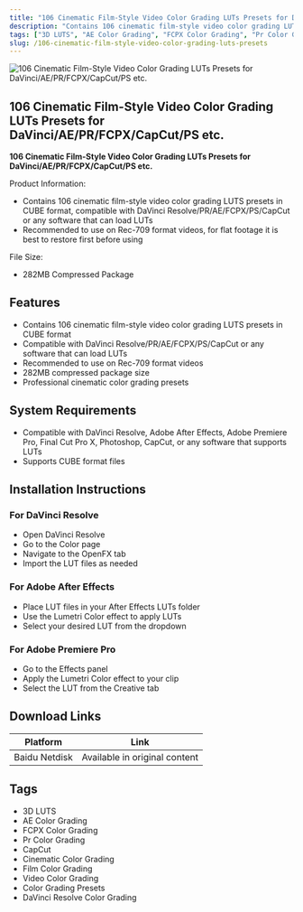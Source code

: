 ```yaml
---
title: "106 Cinematic Film-Style Video Color Grading LUTs Presets for DaVinci/AE/PR/FCPX/CapCut/PS etc."
description: "Contains 106 cinematic film-style video color grading LUTs presets in CUBE format, compatible with DaVinci Resolve/PR/AE/FCPX/PS/CapCut or any software that can load LUTs"
tags: ["3D LUTS", "AE Color Grading", "FCPX Color Grading", "Pr Color Grading", "CapCut", "Cinematic Color Grading", "Film Color Grading", "Video Color Grading", "Color Grading Presets", "DaVinci Resolve Color Grading"]
slug: /106-cinematic-film-style-video-color-grading-luts-presets
---
```


![106 Cinematic Film-Style Video Color Grading LUTs Presets for DaVinci/AE/PR/FCPX/CapCut/PS etc.](https://www.gfxcamp.com/wp-content/uploads/2025/09/Film-Stock-Film-inspired-LUTs.jpg)

## 106 Cinematic Film-Style Video Color Grading LUTs Presets for DaVinci/AE/PR/FCPX/CapCut/PS etc.

**106 Cinematic Film-Style Video Color Grading LUTs Presets for DaVinci/AE/PR/FCPX/CapCut/PS etc.**

Product Information:

- Contains 106 cinematic film-style video color grading LUTS presets in CUBE format, compatible with DaVinci Resolve/PR/AE/FCPX/PS/CapCut or any software that can load LUTs
- Recommended to use on Rec-709 format videos, for flat footage it is best to restore first before using

File Size:

- 282MB Compressed Package

## Features

- Contains 106 cinematic film-style video color grading LUTS presets in CUBE format
- Compatible with DaVinci Resolve/PR/AE/FCPX/PS/CapCut or any software that can load LUTs
- Recommended to use on Rec-709 format videos
- 282MB compressed package size
- Professional cinematic color grading presets

## System Requirements

- Compatible with DaVinci Resolve, Adobe After Effects, Adobe Premiere Pro, Final Cut Pro X, Photoshop, CapCut, or any software that supports LUTs
- Supports CUBE format files

## Installation Instructions

### For DaVinci Resolve
- Open DaVinci Resolve
- Go to the Color page
- Navigate to the OpenFX tab
- Import the LUT files as needed

### For Adobe After Effects
- Place LUT files in your After Effects LUTs folder
- Use the Lumetri Color effect to apply LUTs
- Select your desired LUT from the dropdown

### For Adobe Premiere Pro
- Go to the Effects panel
- Apply the Lumetri Color effect to your clip
- Select the LUT from the Creative tab

## Download Links

| Platform | Link |
|----------|------|
| Baidu Netdisk | Available in original content |

## Tags

- 3D LUTS
- AE Color Grading
- FCPX Color Grading
- Pr Color Grading
- CapCut
- Cinematic Color Grading
- Film Color Grading
- Video Color Grading
- Color Grading Presets
- DaVinci Resolve Color Grading
